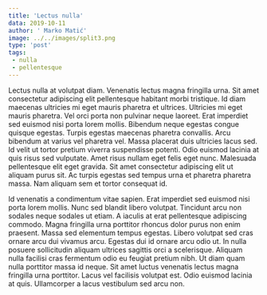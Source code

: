 ```yaml
---
title: 'Lectus nulla'
data: 2019-10-11
author: ' Marko Matić'
image: ../../images/split3.png
type: 'post'
tags:
 - nulla
 - pellentesque
---
```

Lectus nulla at volutpat diam. Venenatis lectus magna fringilla urna. Sit amet consectetur adipiscing elit pellentesque habitant morbi tristique. Id diam maecenas ultricies mi eget mauris pharetra et ultrices. Ultricies mi eget mauris pharetra. Vel orci porta non pulvinar neque laoreet. Erat imperdiet sed euismod nisi porta lorem mollis. Bibendum neque egestas congue quisque egestas. Turpis egestas maecenas pharetra convallis. Arcu bibendum at varius vel pharetra vel. Massa placerat duis ultricies lacus sed. Id velit ut tortor pretium viverra suspendisse potenti. Odio euismod lacinia at quis risus sed vulputate. Amet risus nullam eget felis eget nunc. Malesuada pellentesque elit eget gravida. Sit amet consectetur adipiscing elit ut aliquam purus sit. Ac turpis egestas sed tempus urna et pharetra pharetra massa. Nam aliquam sem et tortor consequat id.

Id venenatis a condimentum vitae sapien. Erat imperdiet sed euismod nisi porta lorem mollis. Nunc sed blandit libero volutpat. Tincidunt arcu non sodales neque sodales ut etiam. A iaculis at erat pellentesque adipiscing commodo. Magna fringilla urna porttitor rhoncus dolor purus non enim praesent. Massa sed elementum tempus egestas. Libero volutpat sed cras ornare arcu dui vivamus arcu. Egestas dui id ornare arcu odio ut. In nulla posuere sollicitudin aliquam ultrices sagittis orci a scelerisque. Aliquam nulla facilisi cras fermentum odio eu feugiat pretium nibh. Ut diam quam nulla porttitor massa id neque. Sit amet luctus venenatis lectus magna fringilla urna porttitor. Lacus vel facilisis volutpat est. Odio euismod lacinia at quis. Ullamcorper a lacus vestibulum sed arcu non.